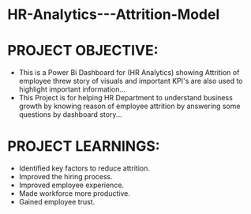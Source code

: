 # HR-Analytics---Attrition-Model
# PROJECT OBJECTIVE:
- This is a Power Bi Dashboard for (HR Analytics) showing Attrition of employee threw story of visuals and important KPI's are also used to highlight important information...
- This Project is for helping HR Department to understand business growth by knowing reason of employee attrition by answering some questions by dashboard story...
# PROJECT LEARNINGS:
- Identified key factors to reduce attrition. 
- Improved the hiring process. 
- Improved employee experience. 
- Made workforce more productive. 
- Gained employee trust.
